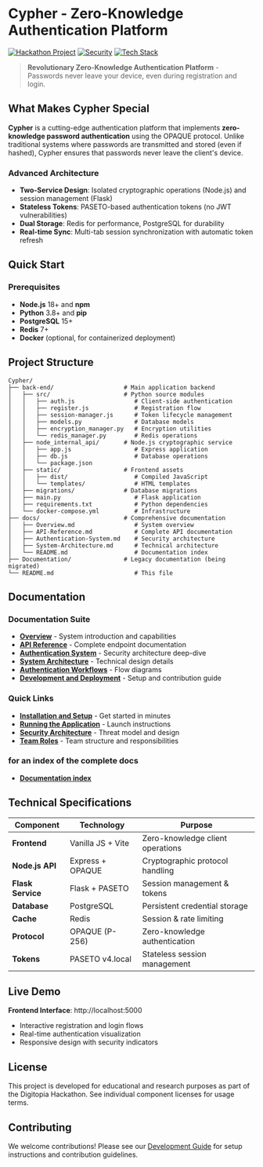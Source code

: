 # Cypher - Zero-Knowledge Authentication Platform

[![Hackathon Project](https://img.shields.io/badge/Hackathon-Digitopia%20Finals-blue?style=for-the-badge&logo=hackaday&logoColor=white)](#)
[![Security](https://img.shields.io/badge/Security-Zero--Knowledge-green?style=for-the-badge)](#)
[![Tech Stack](https://img.shields.io/badge/Stack-Node.js%20%7C%20Flask%20%7C%20PostgreSQL%20%7C%20Redis-red?style=for-the-badge)](#)

> **Revolutionary Zero-Knowledge Authentication Platform** - Passwords never leave your device, even during registration and login.

## What Makes Cypher Special

**Cypher** is a cutting-edge authentication platform that implements **zero-knowledge password authentication** using the OPAQUE protocol. Unlike traditional systems where passwords are transmitted and stored (even if hashed), Cypher ensures that passwords never leave the client's device.

### Advanced Architecture
- **Two-Service Design**: Isolated cryptographic operations (Node.js) and session management (Flask)
- **Stateless Tokens**: PASETO-based authentication tokens (no JWT vulnerabilities)
- **Dual Storage**: Redis for performance, PostgreSQL for durability
- **Real-time Sync**: Multi-tab session synchronization with automatic token refresh

## Quick Start

### Prerequisites
- **Node.js** 18+ and **npm**
- **Python** 3.8+ and **pip**
- **PostgreSQL** 15+
- **Redis** 7+
- **Docker** (optional, for containerized deployment)

## Project Structure

```
Cypher/
├── back-end/                    # Main application backend
│   ├── src/                     # Python source modules
│   │   ├── auth.js                 # Client-side authentication
│   │   ├── register.js             # Registration flow
│   │   ├── session-manager.js      # Token lifecycle management
│   │   ├── models.py               # Database models
│   │   ├── encryption_manager.py   # Encryption utilities
│   │   └── redis_manager.py        # Redis operations
│   ├── node_internal_api/       # Node.js cryptographic service
│   │   ├── app.js                  # Express application
│   │   ├── db.js                   # Database operations
│   │   └── package.json
│   ├── static/                  # Frontend assets
│   │   ├── dist/                   # Compiled JavaScript
│   │   └── templates/              # HTML templates
│   ├── migrations/              # Database migrations
│   ├── main.py                     # Flask application
│   ├── requirements.txt            # Python dependencies
│   └── docker-compose.yml          # Infrastructure
├── docs/                        # Comprehensive documentation
│   ├── Overview.md                 # System overview
│   ├── API-Reference.md            # Complete API documentation
│   ├── Authentication-System.md    # Security architecture
│   ├── System-Architecture.md      # Technical architecture
│   └── README.md                   # Documentation index
├── Documentation/               # Legacy documentation (being migrated)
└── README.md                       # This file
```

## Documentation

###  Documentation Suite
- **[Overview](docs/Overview.md)** - System introduction and capabilities
- **[API Reference](docs/API-Reference.md)** - Complete endpoint documentation
- **[Authentication System](docs/Authentication-System.md)** - Security architecture deep-dive
- **[System Architecture](docs/System-Architecture.md)** - Technical design details
- **[Authentication Workflows](docs/Authentication-Workflows.md)** - Flow diagrams
- **[Development and Deployment](docs/Development-and-Deployment.md)** - Setup and contribution guide

### Quick Links
- **[Installation and Setup](docs/Installation-and-Setup.md)** - Get started in minutes
- **[Running the Application](docs/Running-the-Application.md)** - Launch instructions
- **[Security Architecture](docs/Security-Architecture.md)** - Threat model and design
- **[Team Roles](docs/Team-Roles.md)** - Team structure and responsibilities

### for an index of  the complete docs 
- **[Documentation index](/docs/README.md)**

## Technical Specifications

| Component | Technology | Purpose |
|-----------|------------|---------|
| **Frontend** | Vanilla JS + Vite | Zero-knowledge client operations |
| **Node.js API** | Express + OPAQUE | Cryptographic protocol handling |
| **Flask Service** | Flask + PASETO | Session management & tokens |
| **Database** | PostgreSQL | Persistent credential storage |
| **Cache** | Redis | Session & rate limiting |
| **Protocol** | OPAQUE (P-256) | Zero-knowledge authentication |
| **Tokens** | PASETO v4.local | Stateless session management |

## Live Demo

**Frontend Interface**: http://localhost:5000
- Interactive registration and login flows
- Real-time authentication visualization
- Responsive design with security indicators

## License

This project is developed for educational and research purposes as part of the Digitopia Hackathon. See individual component licenses for usage terms.

## Contributing

We welcome contributions! Please see our [Development Guide](docs/Development-and-Deployment.md) for setup instructions and contribution guidelines.
